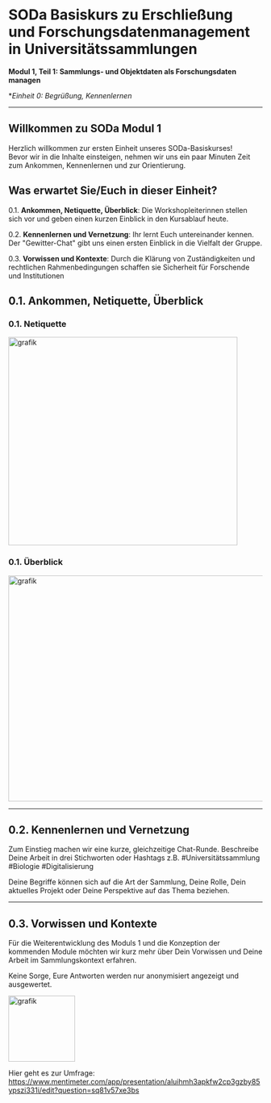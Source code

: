 <!--

author: Rebekka Reichert 
orcid:
*author: 
orcid:
email:    
version:  v1
language: DE
*lizenz: cc by
*lizenzlink:
*persistenter OER link:
modultitel: Modul 1, Teil 1: Sammlungs- und Objektdaten als Forschungsdaten managen
einheitstitel: Begrüßung, Kennenlernen
einheit: 0
lernziele:
Lernende lernen die WL, sich untereinander und den Ablaufplan kennenlernen (neu)
Lernende können ihr Vorwissen erläutern (neu)
gestaltungsprinzip:

icon:     https://raw.githubusercontent.com/chastik/Beratung_Dateityp_Bild/refs/heads/main/SODa-Logo_full.svg
link:     https://raw.githubusercontent.com/chastik/Beratung/refs/heads/main/soda.css

comment:  WissKi SODA OERs

-->

# SODa Basiskurs zu Erschließung und Forschungsdatenmanagement in Universitätssammlungen

**Modul 1, Teil 1: Sammlungs- und Objektdaten als Forschungsdaten managen**

**Einheit 0: Begrüßung, Kennenlernen*

---

## Willkommen zu SODa Modul 1

Herzlich willkommen zur ersten Einheit unseres SODa-Basiskurses!  
Bevor wir in die Inhalte einsteigen, nehmen wir uns ein paar Minuten Zeit zum Ankommen, Kennenlernen und zur Orientierung.

## Was erwartet Sie/Euch in dieser Einheit?

0.1. **Ankommen, Netiquette, Überblick**: Die Workshopleiterinnen stellen sich vor und geben einen kurzen Einblick in den Kursablauf heute.

0.2. **Kennenlernen und Vernetzung**: Ihr lernt Euch untereinander kennen. Der "Gewitter-Chat" gibt uns einen ersten Einblick in die Vielfalt der Gruppe. 

0.3. **Vorwissen und Kontexte**: Durch die Klärung von Zuständigkeiten und rechtlichen Rahmenbedingungen schaffen sie Sicherheit für Forschende und Institutionen



## 0.1. **Ankommen, Netiquette, Überblick**

### 0.1. **Netiquette**
<img width="454" height="413" alt="grafik" src="https://github.com/user-attachments/assets/da0fbaa3-acc2-4e57-82bc-0a0039029a56" />

### 0.1. **Überblick**
<img width="776" height="448" alt="grafik" src="https://github.com/user-attachments/assets/569c44f8-d8e4-4a6e-abd9-213d3be74ee6" />


-----------
## 0.2. **Kennenlernen und Vernetzung**
Zum Einstieg machen wir eine kurze, gleichzeitige Chat-Runde. Beschreibe Deine Arbeit in drei Stichworten oder Hashtags z.B. #Universitätssammlung #Biologie #Digitalisierung 

Deine Begriffe können sich auf die Art der Sammlung, Deine Rolle, Dein aktuelles Projekt oder Deine Perspektive auf das Thema beziehen. 

-----------
## 0.3. **Vorwissen und Kontexte**
Für die Weiterentwicklung des Moduls 1 und die Konzeption der kommenden Module möchten wir kurz mehr über Dein Vorwissen und Deine Arbeit im Sammlungskontext erfahren.

Keine Sorge, Eure Antworten werden nur anonymisiert angezeigt und ausgewertet.

<img width="132" height="131" alt="grafik" src="https://github.com/user-attachments/assets/d9cc891a-b4e6-421d-bb85-2d94d6b64355" />


Hier geht es zur Umfrage: https://www.mentimeter.com/app/presentation/aluihmh3apkfw2cp3gzby85ypszi331i/edit?question=sq81v57xe3bs

